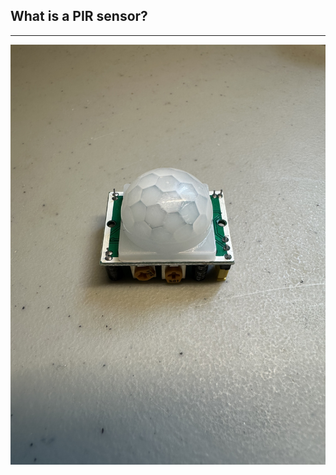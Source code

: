 ## What is a PIR sensor? 
<hr>

<img src="/imagesv1/full.jpg" alt="complete-PIR-Sensor" width="800px">
